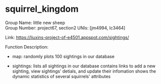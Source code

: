 # squirrel_kingdom
Group Name: little new sheep  
Group Number: project67, section2 
UNIs: [jm4994, lc3464]  

Link: https://liuxins-project-of-e4501.appspot.com/sightings/

Function Description:
- map: randomly plots 100 sightings in our database

- sightings: 
  lists all sightings in our database
  contains links to add a new sighting, view sightings' detials, and update their infomation
  shows the dynamic statistics of several squirrels' attributes
  
  
  
